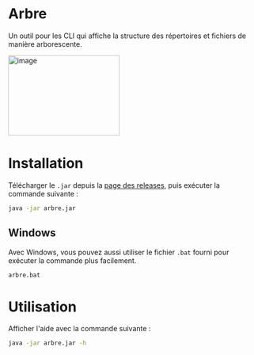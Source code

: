 # Arbre

Un outil pour les CLI qui affiche la structure des répertoires et fichiers de manière arborescente.

<img width="225" height="162" alt="image" src="https://github.com/user-attachments/assets/ca1fb655-2b81-454c-9174-bd4c85d20818" />

# Installation

Télécharger le `.jar` depuis la [page des releases](https://github.com/Francois389/Arbre/releases/), puis exécuter la commande suivante :

```bash
java -jar arbre.jar
```
## Windows

Avec Windows, vous pouvez aussi utiliser le fichier `.bat` fourni pour exécuter la commande plus facilement.

```bash
arbre.bat
```

# Utilisation

Afficher l'aide avec la commande suivante :

```bash
java -jar arbre.jar -h
```
